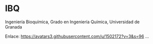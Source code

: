 # IBQ
Ingeniería Bioquímica, Grado en Ingeniería Química, Universidad de Granada

Enlace: https://avatars3.githubusercontent.com/u/1502172?v=3&s=96
...
